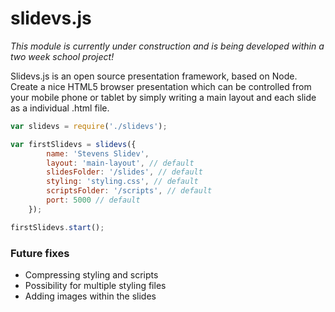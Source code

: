 # slidevs.js

*This module is currently under construction and is being developed within a two week school project!*

Slidevs.js is an open source presentation framework, based on Node. Create a nice HTML5 browser presentation which can be controlled from your mobile phone or tablet by simply writing a main layout and each slide as a individual .html file.

```javascript
var slidevs = require('./slidevs');

var firstSlidevs = slidevs({
        name: 'Stevens Slidev',
        layout: 'main-layout', // default
        slidesFolder: '/slides', // default
        styling: 'styling.css', // default
        scriptsFolder: '/scripts', // default
        port: 5000 // default
    });

firstSlidevs.start();
```

### Future fixes
- Compressing styling and scripts
- Possibility for multiple styling files
- Adding images within the slides
